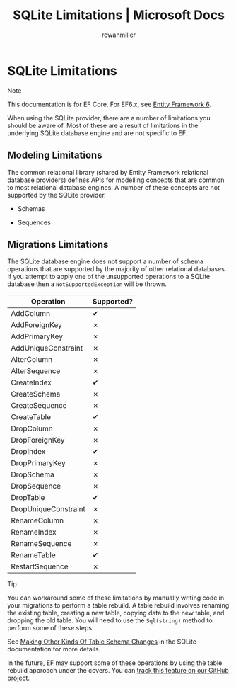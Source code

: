 ﻿---
title: SQLite Limitations | Microsoft Docs
author: rowanmiller
ms.author: divega

ms.date: 10/27/2016

ms.assetid: 94ab4800-c460-4caa-a5e8-acdfee6e6ce2
ms.technology: entity-framework-core

uid: core/providers/sqlite/limitations
---
# SQLite Limitations

> [!NOTE]
> This documentation is for EF Core. For EF6.x, see [Entity Framework 6](../../../ef6/index.md).

When using the SQLite provider, there are a number of limitations you should be aware of. Most of these are a result of limitations in the underlying SQLite database engine and are not specific to EF.

## Modeling Limitations

The common relational library (shared by Entity Framework relational database providers) defines APIs for modelling concepts that are common to most relational database engines. A number of these concepts are not supported by the SQLite provider.

* Schemas

* Sequences

## Migrations Limitations

The SQLite database engine does not support a number of schema operations that are supported by the majority of other relational databases. If you attempt to apply one of the unsupported operations to a SQLite database then a `NotSupportedException` will be thrown.

| Operation            | Supported? |
| -------------------- | ---------- |
| AddColumn            | ✔          |
| AddForeignKey        | ✗          |
| AddPrimaryKey        | ✗          |
| AddUniqueConstraint  | ✗          |
| AlterColumn          | ✗          |
| AlterSequence        | ✗          |
| CreateIndex          | ✔          |
| CreateSchema         | ✗          |
| CreateSequence       | ✗          |
| CreateTable          | ✔          |
| DropColumn           | ✗          |
| DropForeignKey       | ✗          |
| DropIndex            | ✔          |
| DropPrimaryKey       | ✗          |
| DropSchema           | ✗          |
| DropSequence         | ✗          |
| DropTable            | ✔          |
| DropUniqueConstraint | ✗          |
| RenameColumn         | ✗          |
| RenameIndex          | ✗          |
| RenameSequence       | ✗          |
| RenameTable          | ✔          |
| RestartSequence      | ✗          |

> [!TIP]
> You can workaround some of these limitations by manually writing code in your migrations to perform a table rebuild. A table rebuild involves renaming the existing table, creating a new table, copying data to the new table, and dropping the old table. You will need to use the `Sql(string)` method to perform some of these steps.
>
>See [Making Other Kinds Of Table Schema Changes](http://sqlite.org/lang_altertable.html#otheralter) in the SQLite documentation for more details.
>
>In the future, EF may support some of these operations by using the table rebuild approach under the covers. You can [track this feature on our GitHub project](https://github.com/aspnet/EntityFramework/issues/329).
